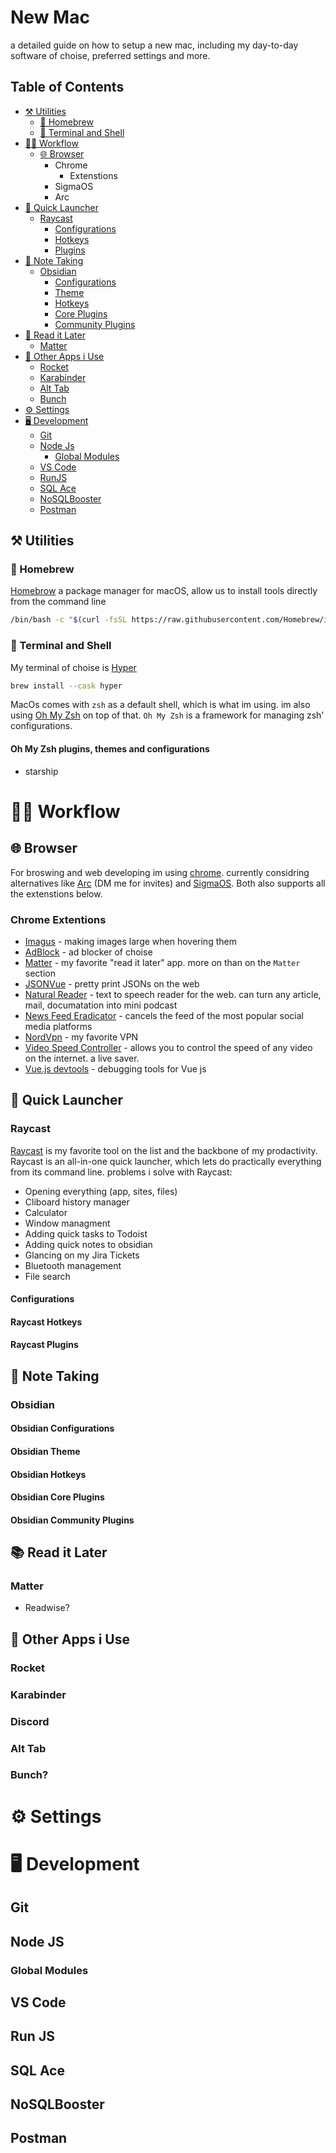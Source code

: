# New Mac
a detailed guide on how to setup a new mac, including my day-to-day software of choise, preferred settings and more.

## Table of Contents

- [⚒️ Utilities](#-Utilities)
    - [🍺 Homebrew](#-Homebrew)
    - [🐚 Terminal and Shell](#-Terminal-and-Shell)
- [👨‍💻 Workflow](#-Workflow)
    - [🌐 Browser](#-Browser)
        - Chrome
            - Extenstions
        - SigmaOS
        - Arc
 - [🚀 Quick Launcher](#-Quick-Launcher)
     - [Raycast](#-Raycast)
         - [Configurations](#Raycast-Configurations)
         - [Hotkeys](#Raycast-Hotkeys)
         - [Plugins](#Raycast-Plugins)
 - [📝 Note Taking](#-Note-Taking)
     - [Obsidian](#-Obsidian)
         - [Configurations](#Obsidian-Configurations)
         - [Theme](#Obsidian-Theme)
         - [Hotkeys](#Obsidian-Hotkeys)
         - [Core Plugins](#Obsidian-Core-Plugins)
         - [Community Plugins](#Obsidian-Community-Plugins)
 - [📝 Read it Later](#-Read-it-Later)
     - [Matter](#-Matter)
 - [🤔 Other Apps i Use](#-Other-Apps-i-Use)
     - [Rocket](#Rocket)
     - [Karabinder](#Karabinder)
     - [Alt Tab](#Alt-Tab)
     - [Bunch](#Bunch)
 - [⚙️ Settings](#-Settings)
 - [🖥️ Development](#-Development)
     - [Git](#Git)
     - [Node Js](#Node-JS)
         - [Global Modules](#Global-Modules)
     - [VS Code](#VS-Code)
     - [RunJS](#RunJS)
     - [SQL Ace](#SQL-Ace)
     - [NoSQLBooster](#NoSQLBooster)
     - [Postman](#Postman) 


## ⚒️ Utilities

### 🍺 Homebrew
[Homebrow](https://brew.sh) a package manager for macOS, allow us to install tools directly from the command line

```bash
/bin/bash -c "$(curl -fsSL https://raw.githubusercontent.com/Homebrew/install/HEAD/install.sh)"
```

### 🐚 Terminal and Shell
My terminal of choise is [Hyper](https://hyper.is)

```bash
brew install --cask hyper
```

MacOs comes with `zsh` as a default shell, which is what im using. im also using [Oh My Zsh](https://ohmyz.sh/) on top of that. `Oh My Zsh` is a framework for managing zsh' configurations.

#### Oh My Zsh plugins, themes and configurations

* starship


# 👨‍💻 Workflow

## 🌐 Browser

For broswing and web developing im using [chrome](https://www.google.com/chrome/). currently considring alternatives like [Arc](https://thebrowser.company/) (DM me for invites) and [SigmaOS](https://sigmaos.com/). Both also supports all the extenstions below.

### Chrome Extentions

* [Imagus](https://chrome.google.com/webstore/detail/imagus/immpkjjlgappgfkkfieppnmlhakdmaab?hl=en) - making images large when hovering them
* [AdBlock](https://chrome.google.com/webstore/detail/adblock-%E2%80%94-best-ad-blocker/gighmmpiobklfepjocnamgkkbiglidom?hl=en) - ad blocker of choise
* [Matter](https://chrome.google.com/webstore/detail/matter/knjbgabkeojmfdhindppcmhhfiembkeb) - my favorite "read it later" app. more on than on the `Matter` section
* [JSONVue](https://chrome.google.com/webstore/detail/jsonvue/chklaanhfefbnpoihckbnefhakgolnmc) - pretty print JSONs on the web
* [Natural Reader](https://chrome.google.com/webstore/detail/natural-reader-text-to-sp/kohfgcgbkjodfcfkcackpagifgbcmimk?hl=en) - text to speech reader for the web. can turn any article, mail, documatation into mini podcast
* [News Feed Eradicator](https://chrome.google.com/webstore/detail/news-feed-eradicator/fjcldmjmjhkklehbacihaiopjklihlgg?hl=en) - cancels the feed of the most popular social media platforms
* [NordVpn](https://chrome.google.com/webstore/detail/nordvpn-vpn-proxy-for-pri/fjoaledfpmneenckfbpdfhkmimnjocfa?hl=en) - my favorite VPN
* [Video Speed Controller](https://chrome.google.com/webstore/detail/video-speed-controller/nffaoalbilbmmfgbnbgppjihopabppdk) - allows you to control the speed of any video on the internet. a live saver.
* [Vue.js devtools](https://chrome.google.com/webstore/detail/vuejs-devtools/nhdogjmejiglipccpnnnanhbledajbpd) - debugging tools for Vue js 


## 🚀 Quick Launcher

### Raycast

[Raycast](https://www.raycast.com/) is my favorite tool on the list and the backbone of my prodactivity. Raycast is an all-in-one quick launcher, which lets do practically everything from its command line. problems i solve with Raycast:

 * Opening everything (app, sites, files)
 * Cliboard history manager
 * Calculator
 * Window managment
 * Adding quick tasks to Todoist
 * Adding quick notes to obsidian
 * Glancing on my Jira Tickets
 * Bluetooth management
 * File search

  #### Configurations <a id="Raycast-Configurations"></a>
  
  #### Raycast Hotkeys
  
  #### Raycast Plugins

## 📝 Note Taking

### Obsidian

  #### Obsidian Configurations 
  
  #### Obsidian Theme
  
  #### Obsidian Hotkeys
  
  #### Obsidian Core Plugins
  
  #### Obsidian Community Plugins


## 📚 Read it Later

### Matter

* Readwise?

## 🤔 Other Apps i Use


### Rocket

### Karabinder

### Discord

### Alt Tab

### Bunch?


# ⚙️ Settings


# 🖥️ Development

## Git

## Node JS

### Global Modules

## VS Code

## Run JS

## SQL Ace

## NoSQLBooster

## Postman

